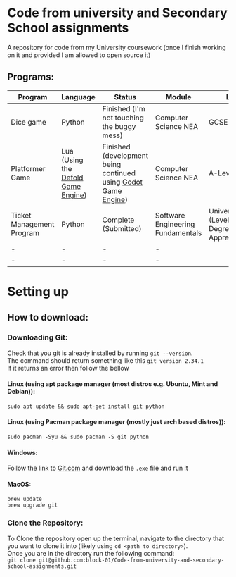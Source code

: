 # Code from university and Secondary School assignments
A repository for code from my University coursework (once I finish working on it and provided I am allowed to open source it)

## Programs:

| Program | Language | Status | Module | Level |
| --- | ----------- | - | - | - |
| Dice game | Python | Finished (I'm not touching the buggy mess) | Computer Science NEA | GCSE |
| Platformer Game | Lua (Using the <a href="https://defold.com/" target="_blank">Defold Game Engine</a>) | Finished (development being continued using <a href="https://godotengine.org/" target="_blank">Godot Game Engine</a>) | Computer Science NEA | A-Level |
| Ticket Management Program | Python | Complete (Submitted) | Software Engineering Fundamentals | University (Level-6 Degree Apprenticeship) |
| - | - | - | - |
| - | - | - | - |


# Setting up

## How to download:
### Downloading Git:
Check that you git is already installed by running `git --version`.<br>
The command should return something like this `git version 2.34.1`<br>
If it returns an error then follow the bellow
<br>

#### Linux (using apt package manager (most distros e.g. Ubuntu, Mint and Debian)):<br>
`sudo apt update && sudo apt-get install git python`
<br>

#### Linux (using Pacman package manager (mostly just arch based distros)):<br>
`sudo pacman -Syu && sudo pacman -S git python`<br>

#### Windows:<br>
Follow the link to <a href="https://git-scm.com/" target="_blank">Git.com</a> and download the `.exe` file and run it<br>

#### MacOS:
`brew update`<br>
`brew upgrade git`<br>

### Clone the Repository:

To Clone the repository open up the terminal, navigate to the directory that you want to clone it into (likely using `cd <path to directory>`).
<br>
Once you are in the directory run the following command:<br>`git clone git@github.com:block-01/Code-from-university-and-secondary-school-assignments.git`




